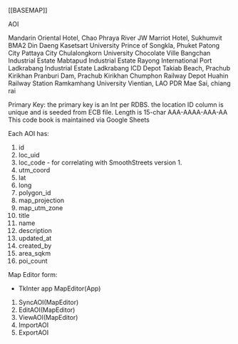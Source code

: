 [[BASEMAP]]

AOI

Mandarin Oriental Hotel, Chao Phraya River
JW Marriot Hotel, Sukhumvit
BMA2 Din Daeng
Kasetsart University
Prince of Songkla, Phuket
Patong City
Pattaya City
Chulalongkorn University
Chocolate Ville
Bangchan Industrial Estate
Mabtapud Industrial Estate
Rayong International Port
Ladkrabang Industrial Estate
Ladkrabang ICD Depot 
Takiab Beach, Prachub Kirikhan
Pranburi Dam, Prachub Kirikhan
Chumphon Railway Depot
Huahin Railway Station
Ramkamhang University
Vientian, LAO PDR
Mae Sai, chiang rai



Primary Key:
the primary key is an Int per RDBS.
the location ID column is unique and is seeded from ECB file. Length is 15-char
AAA-AAAA-AAA-AA  This code book is maintained via Google Sheets

Each AOI has:
1. id
2. loc_uid
3. loc_code - for correlating with SmoothStreets version 1.
4. utm_coord
5. lat
6. long
7. polygon_id
8. map_projection
9. map_utm_zone
10. title
11. name
12. description
13. updated_at
14. created_by
15. area_sqkm
16. poi_count


Map Editor form:
- TkInter app
MapEditor(App)

1. SyncAOI(MapEditor)
2. EditAOI(MapEditor)
3. ViewAOI(MapEditor)
4. ImportAOI
5. ExportAOI



